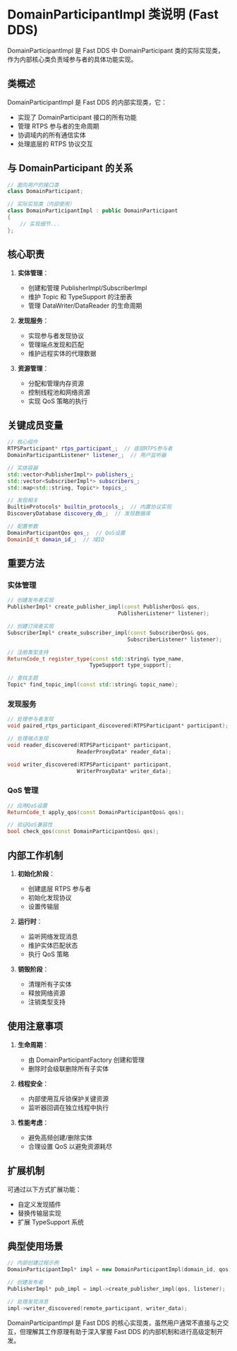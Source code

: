 # DomainParticipantImpl 类说明 (Fast DDS)

DomainParticipantImpl 是 Fast DDS 中 DomainParticipant 类的实际实现类，作为内部核心类负责域参与者的具体功能实现。

## 类概述

DomainParticipantImpl 是 Fast DDS 的内部实现类，它：
- 实现了 DomainParticipant 接口的所有功能
- 管理 RTPS 参与者的生命周期
- 协调域内的所有通信实体
- 处理底层的 RTPS 协议交互

## 与 DomainParticipant 的关系

```cpp
// 面向用户的接口类
class DomainParticipant;

// 实际实现类（内部使用）
class DomainParticipantImpl : public DomainParticipant
{
    // 实现细节...
};
```

## 核心职责

1. **实体管理**：
   - 创建和管理 PublisherImpl/SubscriberImpl
   - 维护 Topic 和 TypeSupport 的注册表
   - 管理 DataWriter/DataReader 的生命周期

2. **发现服务**：
   - 实现参与者发现协议
   - 管理端点发现和匹配
   - 维护远程实体的代理数据

3. **资源管理**：
   - 分配和管理内存资源
   - 控制线程池和网络资源
   - 实现 QoS 策略的执行

## 关键成员变量

```cpp
// 核心组件
RTPSParticipant* rtps_participant_;  // 底层RTPS参与者
DomainParticipantListener* listener_;  // 用户监听器

// 实体容器
std::vector<PublisherImpl*> publishers_;
std::vector<SubscriberImpl*> subscribers_;
std::map<std::string, Topic*> topics_;

// 发现相关
BuiltinProtocols* builtin_protocols_;  // 内置协议实现
DiscoveryDatabase discovery_db_;  // 发现数据库

// 配置参数
DomainParticipantQos qos_;  // QoS设置
DomainId_t domain_id_;  // 域ID
```

## 重要方法

### 实体管理

```cpp
// 创建发布者实现
PublisherImpl* create_publisher_impl(const PublisherQos& qos,
                                   PublisherListener* listener);

// 创建订阅者实现
SubscriberImpl* create_subscriber_impl(const SubscriberQos& qos,
                                      SubscriberListener* listener);

// 注册类型支持
ReturnCode_t register_type(const std::string& type_name,
                          TypeSupport type_support);

// 查找主题
Topic* find_topic_impl(const std::string& topic_name);
```

### 发现服务

```cpp
// 处理参与者发现
void paired_rtps_participant_discovered(RTPSParticipant* participant);

// 处理端点发现
void reader_discovered(RTPSParticipant* participant,
                      ReaderProxyData* reader_data);

void writer_discovered(RTPSParticipant* participant,
                      WriterProxyData* writer_data);
```

### QoS 管理

```cpp
// 应用QoS设置
ReturnCode_t apply_qos(const DomainParticipantQos& qos);

// 验证QoS兼容性
bool check_qos(const DomainParticipantQos& qos);
```

## 内部工作机制

1. **初始化阶段**：
   - 创建底层 RTPS 参与者
   - 初始化发现协议
   - 设置传输层

2. **运行时**：
   - 监听网络发现消息
   - 维护实体匹配状态
   - 执行 QoS 策略

3. **销毁阶段**：
   - 清理所有子实体
   - 释放网络资源
   - 注销类型支持

## 使用注意事项

1. **生命周期**：
   - 由 DomainParticipantFactory 创建和管理
   - 删除时会级联删除所有子实体

2. **线程安全**：
   - 内部使用互斥锁保护关键资源
   - 监听器回调在独立线程中执行

3. **性能考虑**：
   - 避免高频创建/删除实体
   - 合理设置 QoS 以避免资源耗尽

## 扩展机制

可通过以下方式扩展功能：
- 自定义发现插件
- 替换传输层实现
- 扩展 TypeSupport 系统

## 典型使用场景

```cpp
// 内部创建过程示例
DomainParticipantImpl* impl = new DomainParticipantImpl(domain_id, qos);

// 创建发布者
PublisherImpl* pub_impl = impl->create_publisher_impl(qos, listener);

// 处理发现消息
impl->writer_discovered(remote_participant, writer_data);
```

DomainParticipantImpl 是 Fast DDS 的核心实现类，虽然用户通常不直接与之交互，但理解其工作原理有助于深入掌握 Fast DDS 的内部机制和进行高级定制开发。
